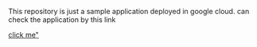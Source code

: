 This repository is just a sample application deployed in google cloud.
can check the application by this link


<a href="https://mahesh-198811.appspot.com" target="_blank">click me"</a>


